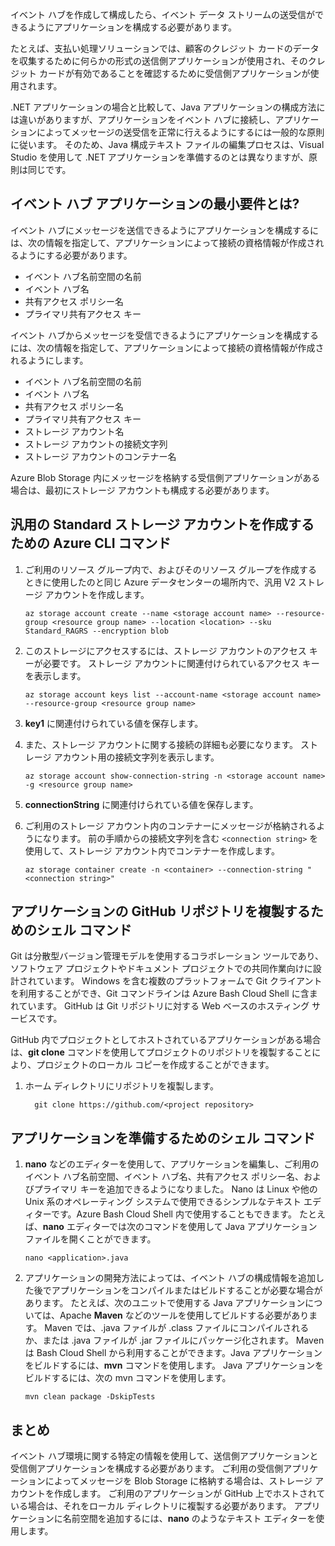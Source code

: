 イベント ハブを作成して構成したら、イベント データ ストリームの送受信ができるようにアプリケーションを構成する必要があります。

たとえば、支払い処理ソリューションでは、顧客のクレジット カードのデータを収集するために何らかの形式の送信側アプリケーションが使用され、そのクレジット カードが有効であることを確認するために受信側アプリケーションが使用されます。

.NET アプリケーションの場合と比較して、Java アプリケーションの構成方法には違いがありますが、アプリケーションをイベント ハブに接続し、アプリケーションによってメッセージの送受信を正常に行えるようにするには一般的な原則に従います。 そのため、Java 構成テキスト ファイルの編集プロセスは、Visual Studio を使用して .NET アプリケーションを準備するのとは異なりますが、原則は同じです。

## <a name="what-are-the-minimum-event-hub-application-requirements"></a>イベント ハブ アプリケーションの最小要件とは?

イベント ハブにメッセージを送信できるようにアプリケーションを構成するには、次の情報を指定して、アプリケーションによって接続の資格情報が作成されるようにする必要があります。

- イベント ハブ名前空間の名前
- イベント ハブ名
- 共有アクセス ポリシー名
- プライマリ共有アクセス キー

イベント ハブからメッセージを受信できるようにアプリケーションを構成するには、次の情報を指定して、アプリケーションによって接続の資格情報が作成されるようにします。

- イベント ハブ名前空間の名前
- イベント ハブ名
- 共有アクセス ポリシー名
- プライマリ共有アクセス キー
- ストレージ アカウント名
- ストレージ アカウントの接続文字列
- ストレージ アカウントのコンテナー名

Azure Blob Storage 内にメッセージを格納する受信側アプリケーションがある場合は、最初にストレージ アカウントも構成する必要があります。

## <a name="the-azure-cli-commands-for-creating-a-general-purpose-standard-storage-account"></a>汎用の Standard ストレージ アカウントを作成するための Azure CLI コマンド

1. ご利用のリソース グループ内で、およびそのリソース グループを作成するときに使用したのと同じ Azure データセンターの場所内で、汎用 V2 ストレージ アカウントを作成します。

    ```azurecli
    az storage account create --name <storage account name> --resource-group <resource group name> --location <location> --sku Standard_RAGRS --encryption blob
    ```

1. このストレージにアクセスするには、ストレージ アカウントのアクセス キーが必要です。 ストレージ アカウントに関連付けられているアクセス キーを表示します。

    ```azurecli
    az storage account keys list --account-name <storage account name> --resource-group <resource group name>
    ```

1. **key1** に関連付けられている値を保存します。

1. また、ストレージ アカウントに関する接続の詳細も必要になります。 ストレージ アカウント用の接続文字列を表示します。

    ```azurecli
    az storage account show-connection-string -n <storage account name> -g <resource group name>
    ```

1. **connectionString** に関連付けられている値を保存します。

1. ご利用のストレージ アカウント内のコンテナーにメッセージが格納されるようになります。 前の手順からの接続文字列を含む `<connection string>` を使用して、ストレージ アカウント内でコンテナーを作成します。

    ```azurecli
    az storage container create -n <container> --connection-string "<connection string>"
    ```

## <a name="shell-command-for-cloning-an-application-github-repository"></a>アプリケーションの GitHub リポジトリを複製するためのシェル コマンド

Git は分散型バージョン管理モデルを使用するコラボレーション ツールであり、ソフトウェア プロジェクトやドキュメント プロジェクトでの共同作業向けに設計されています。 Windows を含む複数のプラットフォームで Git クライアントを利用することができ、Git コマンドラインは Azure Bash Cloud Shell に含まれています。 GitHub は Git リポジトリに対する Web ベースのホスティング サービスです。 

GitHub 内でプロジェクトとしてホストされているアプリケーションがある場合は、**git clone** コマンドを使用してプロジェクトのリポジトリを複製することにより、プロジェクトのローカル コピーを作成することができます。

1. ホーム ディレクトリにリポジトリを複製します。

    ```azurecli
      git clone https://github.com/<project repository>
    ```

## <a name="shell-commands-for-preparing-an-application"></a>アプリケーションを準備するためのシェル コマンド

1. **nano** などのエディターを使用して、アプリケーションを編集し、ご利用のイベント ハブ名前空間、イベント ハブ名、共有アクセス ポリシー名、およびプライマリ キーを追加できるようになりました。 Nano は Linux や他の Unix 系のオペレーティング システムで使用できるシンプルなテキスト エディターです。Azure Bash Cloud Shell 内で使用することもできます。 たとえば、**nano** エディターでは次のコマンドを使用して Java アプリケーション ファイルを開くことができます。

    ```azurecli
    nano <application>.java
    ```

1. アプリケーションの開発方法によっては、イベント ハブの構成情報を追加した後でアプリケーションをコンパイルまたはビルドすることが必要な場合があります。 たとえば、次のユニットで使用する Java アプリケーションについては、Apache **Maven** などのツールを使用してビルドする必要があります。 Maven では、.java ファイルが .class ファイルにコンパイルされるか、または .java ファイルが .jar ファイルにパッケージ化されます。 Maven は Bash Cloud Shell から利用することができます。Java アプリケーションをビルドするには、**mvn** コマンドを使用します。 Java アプリケーションをビルドするには、次の mvn コマンドを使用します。

    ```azurecli
    mvn clean package -DskipTests
    ```

## <a name="summary"></a>まとめ

イベント ハブ環境に関する特定の情報を使用して、送信側アプリケーションと受信側アプリケーションを構成する必要があります。 ご利用の受信側アプリケーションによってメッセージを Blob Storage に格納する場合は、ストレージ アカウントを作成します。 ご利用のアプリケーションが GitHub 上でホストされている場合は、それをローカル ディレクトリに複製する必要があります。 アプリケーションに名前空間を追加するには、**nano** のようなテキスト エディターを使用します。